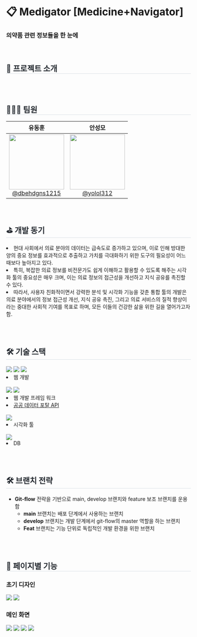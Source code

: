 <div align="left"><h1>📋 Medigator [Medicine+Navigator] </h1></div>
<h3>의약품 관련 정보들을 한 눈에</h3><br>

<h2 style="border-bottom: 1px solid #d8dee4; color: #282d33;"> 📌 프로젝트 소개</h2> 
<br><br>
<h2 style="border-bottom: 1px solid #d8dee4; color: #282d33;"> 🧑‍🤝‍🧑 팀원</h2> 
<table>
<thead>
<tr>
<th align="center"><strong>유동훈</strong></th>
<th align="center"><strong>안성모</strong></th>
</tr>
</thead>
<tbody>
<tr>
<td align="center"><a href="https://github.com/dbehdgns1215"><img src="" height="150" width="150" style="max-width: 100%;"> <br> @dbehdgns1215</a></td>
<td align="center"><a href="https://github.com/yolol312"><img src="" height="150" width="150" style="max-width: 100%;"> <br> @yolol312</a></td>
</tr>
</tbody>
</table>
<br>

<h2 style="border-bottom: 1px solid #d8dee4; color: #282d33;"> ⛳ 개발 동기 </h2> 
<li>현대 사회에서 의료 분야의 데이터는 급속도로 증가하고 있으며, 이로 인해 방대한 양의 중요 정보를 효과적으로 추출하고 가치를 극대화하기 위한 도구의 필요성이 어느 때보다 높아지고 있다.
<li>특히, 복잡한 의료 정보를 비전문가도 쉽게 이해하고 활용할 수 있도록 해주는 시각화 툴의 중요성은 매우 크며, 이는 의료 정보의 접근성을 개선하고 지식 공유를 촉진할 수 있다.
<li>따라서, 사용자 친화적이면서 강력한 분석 및 시각화 기능을 갖춘 통합 툴의 개발은 의료 분야에서의 정보 접근성 개선, 지식 공유 촉진, 그리고 의료 서비스의 질적 향상이라는 중대한 사회적 기여를 목표로 하며, 모든 이들의 건강한 삶을 위한 길을 열어가고자 함.

  
<br><br>
<h2 style="border-bottom: 1px solid #d8dee4; color: #282d33;"> 🛠️ 기술 스택 </h2>

<div>
  <img src="https://img.shields.io/badge/Java-007396?style=for-the-badge&logo=Java&logoColor=white">
  <img src="https://img.shields.io/badge/Javascript-F7DF1E?style=for-the-badge&logo=Javascript&logoColor=white">
  <img src="https://img.shields.io/badge/HTML5-E34F26?style=for-the-badge&logo=HTML5&logoColor=white">
  <li>웹 개발</li>
</div>
<div>
  <br/><img src="https://img.shields.io/badge/Spring-6DB33F?style=for-the-badge&logo=Spring&logoColor=white">
  <img src="https://img.shields.io/badge/Spring Boot-6DB33F?style=for-the-badge&logo=Spring Boot&logoColor=white">
  <li>웹 개발 프레임 워크</li>
  <li><a href="https://www.data.go.kr/data/15075057/openapi.do" target="_blank">공공 데이터 포탈 API</a></li>
</div>
<div>
  <br/><img src="https://img.shields.io/badge/Python-3776AB?style=for-the-badge&logo=Python&logoColor=white">
  <li>시각화 툴</li>
</div>

<div>
  <br/><img src="https://img.shields.io/badge/MySQL-4479A1?style=for-the-badge&logo=MySQL&logoColor=white">
  <li>DB</li>
</div>

<br><br>

<h2 style="border-bottom: 1px solid #d8dee4; color: #282d33;"> 🛠️ 브랜치 전략 </h2>
<ul>
  <li><strong>Git-flow</strong> 전략을 기반으로 main, develop 브랜치와 feature 보조 브랜치를 운용함
  <ul>
    <li><strong>main</strong> 브랜치는 배포 단계에서 사용하는 브랜치</li>
    <li><strong>develop</strong> 브랜치는 개발 단계에서 git-flow의 master 역할을 하는 브랜치</li>
    <li><strong>Feat</strong> 브랜치는 기능 단위로 독립적인 개발 환경을 위한 브랜치</li>
  </ul>
  </li>
</ul>


<br><br>
<h2 style="border-bottom: 1px solid #d8dee4; color: #282d33;"> 📄 페이지별 기능</h2>
<h3>초기 디자인</h3>
<img src="https://github.com/dbehdgns1215/Medigator/assets/77192122/099d6efb-a1bd-4392-96f6-56a9fb6df88c">
<img src="https://github.com/dbehdgns1215/Medigator/assets/77192122/11cb7def-1f05-4279-b79d-c1933ef80361">

<h3>메인 화면</h3>
<img src="https://github.com/dbehdgns1215/Medigator/assets/77192122/af127c04-e0ff-49a7-baed-a03e8e8bf88b">
<img src="https://github.com/dbehdgns1215/Medigator/assets/77192122/2274c2d0-f38b-476a-ad62-59383328d5d1">


<img src="https://github.com/dbehdgns1215/Medigator/assets/77192122/460787fd-1888-4042-9468-8370f1f1f36a">
<img src="https://github.com/dbehdgns1215/Medigator/assets/77192122/c8d7674f-a676-4172-8114-0c5b92bedfcc">





